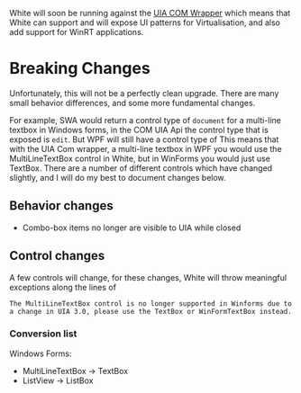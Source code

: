 White will soon be running against the [UIA COM Wrapper](https://github.com/JakeGinnivan/UIAComWrapper) which means that White can support and will expose UI patterns for Virtualisation, and also add support for WinRT applications.

# Breaking Changes
Unfortunately, this will not be a perfectly clean upgrade. There are many small behavior differences, and some more fundamental changes.

For example, SWA would return a control type of `document` for a multi-line textbox in Windows forms, in the COM UIA Api the control type that is exposed is `edit`. But WPF will still have a control type of  This means that with the UIA Com wrapper, a multi-line textbox in WPF you would use the MultiLineTextBox control in White, but in WinForms you would just use TextBox.
There are a number of different controls which have changed slightly, and I will do my best to document changes below.

## Behavior changes
 - Combo-box items no longer are visible to UIA while closed

## Control changes
A few controls will change, for these changes, White will throw meaningful exceptions along the lines of

    The MultiLineTextBox control is no longer supported in Winforms due to a change in UIA 3.0, please use the TextBox or WinFormTextBox instead.

### Conversion list

Windows Forms:
 - MultiLineTextBox -> TextBox
 - ListView -> ListBox